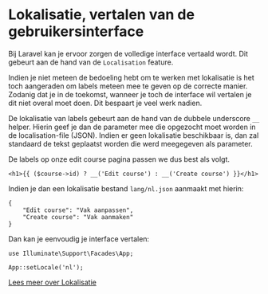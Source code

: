 # Lokalisatie, vertalen van de gebruikersinterface

Bij Laravel kan je ervoor zorgen de volledige interface vertaald wordt. Dit gebeurt aan de hand van de `Localisation` feature.

Indien je niet meteen de bedoeling hebt om te werken met lokalisatie is het toch aangeraden om labels meteen mee te geven op de correcte manier. Zodanig dat je in de toekomst, wanneer je toch de interface wil vertalen je dit niet overal moet doen. Dit bespaart je veel werk nadien.

De lokalisatie van labels gebeurt aan de hand van de dubbele underscore `__` helper. Hierin geef je dan de parameter mee die opgezocht moet worden in de localisation-file (JSON). Indien er geen lokalisatie beschikbaar is, dan zal standaard de tekst geplaatst worden die werd meegegeven als parameter.

De labels op onze edit course pagina passen we dus best als volgt.

```
<h1>{{ ($course->id) ? __('Edit course') : __('Create course') }}</h1>
```

Indien je dan een lokalisatie bestand `lang/nl.json` aanmaakt met hierin:

```
{
    "Edit course": "Vak aanpassen",
    "Create course": "Vak aanmaken"
}
```

Dan kan je eenvoudig je interface vertalen:

```
use Illuminate\Support\Facades\App;
 
App::setLocale('nl');
```

[Lees meer over Lokalisatie](https://laravel.com/docs/9.x/localization)

